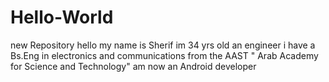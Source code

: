 # Hello-World
new Repository
hello my name is Sherif im 34 yrs old an engineer 
i have a Bs.Eng in electronics and communications from the AAST " Arab Academy for Science and Technology"
am now an Android developer 
